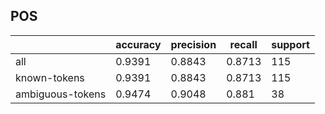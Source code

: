 
## POS

|                  | accuracy | precision | recall | support |
|------------------|----------|-----------|--------|---------|
| all              | 0.9391   | 0.8843    | 0.8713 | 115     |
| known-tokens     | 0.9391   | 0.8843    | 0.8713 | 115     |
| ambiguous-tokens | 0.9474   | 0.9048    | 0.881  | 38      |

